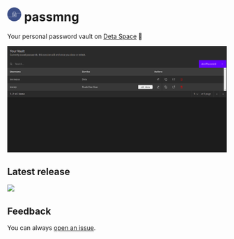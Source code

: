 # <img src="./deta_icon.png" height="32" style='border-radius: 100px' /> passmng

Your personal password vault on [Deta Space](https://deta.space/) 🚀

![image](./preview.png)

## Latest release

[<img src="https://user-images.githubusercontent.com/39059391/200036419-eb2984e1-8a15-4eac-ad5a-e8ab196caee4.png" height="50"/>](https://deta.space/discovery/@cerebrusinc/passmng)

## Feedback

You can always [open an issue](https://github.com/cerebrusinc/passmng/issues).
